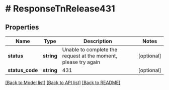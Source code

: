 # # ResponseTnRelease431

## Properties

Name | Type | Description | Notes
------------ | ------------- | ------------- | -------------
**status** | **string** | Unable to complete the request at the moment, please try again | [optional]
**status_code** | **string** | 431 | [optional]

[[Back to Model list]](../../README.md#models) [[Back to API list]](../../README.md#endpoints) [[Back to README]](../../README.md)
